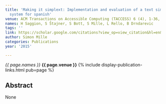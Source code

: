 ```yaml
---
title: 'Making it simplext: Implementation and evaluation of a text simplification
  system for spanish'
venue: ACM Transactions on Accessible Computing (TACCESS) 6 (4), 1-36, 2015
names: H Saggion, S Štajner, S Bott, S Mille, L Rello, B Drndarevic
tags: ''
link: https://scholar.google.com/citations?view_op=view_citation&hl=en&user=hg8-G68AAAAJ&pagesize=100&sortby=pubdate&citation_for_view=hg8-G68AAAAJ:2P1L_qKh6hAC
author: Simon Mille
categories: Publications
year: '2015'

---
```


*{{ page.names }}*
**{{ page.venue }}**
{% include display-publication-links.html pub=page %}
## Abstract

None